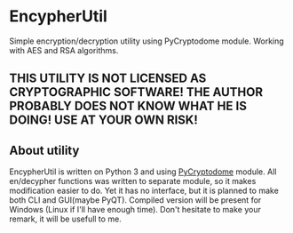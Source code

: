 # EncypherUtil
Simple encryption/decryption utility using PyCryptodome module. Working with AES and RSA algorithms.
## THIS UTILITY IS NOT LICENSED AS CRYPTOGRAPHIC SOFTWARE! THE AUTHOR PROBABLY DOES NOT KNOW WHAT HE IS DOING! USE AT YOUR OWN RISK!
## About utility
EncypherUtil is written on Python 3 and using [PyCryptodome](https://github.com/Legrandin/pycryptodome) module. All en/decypher functions was written to separate module, so it makes modification easier to do.
Yet it has no interface, but it is planned to make both CLI and GUI(maybe PyQT).
Compiled version will be present for Windows (Linux if I'll have enough time).
Don't hesitate to make your remark, it will be usefull to me.
